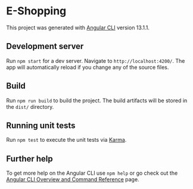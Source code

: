 # E-Shopping

This project was generated with [Angular CLI](https://github.com/angular/angular-cli) version 13.1.1.

## Development server

Run `npm start` for a dev server. Navigate to `http://localhost:4200/`. The app will automatically reload if you change any of the source files.

## Build

Run `npm run build` to build the project. The build artifacts will be stored in the `dist/` directory.

## Running unit tests

Run `npm test` to execute the unit tests via [Karma](https://karma-runner.github.io).

## Further help

To get more help on the Angular CLI use `npm help` or go check out the [Angular CLI Overview and Command Reference](https://angular.io/cli) page.
